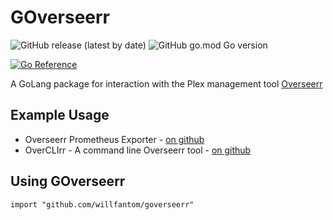 # GOverseerr

![GitHub release (latest by date)](https://img.shields.io/github/v/release/willfantom/goverseerr?style=flat-square)
![GitHub go.mod Go version](https://img.shields.io/github/go-mod/go-version/willfantom/goverseerr?style=flat-square)

[![Go Reference](https://pkg.go.dev/badge/github.com/willfantom/goverseerr.svg)](https://pkg.go.dev/github.com/willfantom/goverseerr)

A GoLang package for interaction with the Plex management tool [Overseerr](https://overseerr.dev)

## Example Usage

 - Overseerr Prometheus Exporter - [on github](https://github.com/WillFantom/overseerr-exporter)
 - OverCLIrr - A command line Overseerr tool - [on github](https://github.com/WillFantom/OverCLIrr)

## Using GOverseerr

```golang
import "github.com/willfantom/goverseerr"
```
